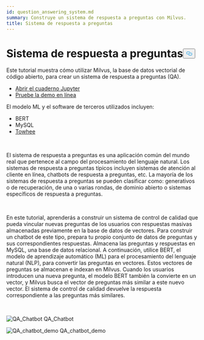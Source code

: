 ```yaml
---
id: question_answering_system.md
summary: Construye un sistema de respuesta a preguntas con Milvus.
title: Sistema de respuesta a preguntas
---
```

<h1 id="Question-Answering-System" class="common-anchor-header">Sistema de respuesta a preguntas<button data-href="#Question-Answering-System" class="anchor-icon" translate="no">
      <svg translate="no"
        aria-hidden="true"
        focusable="false"
        height="20"
        version="1.1"
        viewBox="0 0 16 16"
        width="16"
      >
        <path
          fill="#0092E4"
          fill-rule="evenodd"
          d="M4 9h1v1H4c-1.5 0-3-1.69-3-3.5S2.55 3 4 3h4c1.45 0 3 1.69 3 3.5 0 1.41-.91 2.72-2 3.25V8.59c.58-.45 1-1.27 1-2.09C10 5.22 8.98 4 8 4H4c-.98 0-2 1.22-2 2.5S3 9 4 9zm9-3h-1v1h1c1 0 2 1.22 2 2.5S13.98 12 13 12H9c-.98 0-2-1.22-2-2.5 0-.83.42-1.64 1-2.09V6.25c-1.09.53-2 1.84-2 3.25C6 11.31 7.55 13 9 13h4c1.45 0 3-1.69 3-3.5S14.5 6 13 6z"
        ></path>
      </svg>
    </button></h1><p>Este tutorial muestra cómo utilizar Milvus, la base de datos vectorial de código abierto, para crear un sistema de respuesta a preguntas (QA).</p>
<ul>
<li><a href="https://github.com/towhee-io/examples/tree/main/nlp/question_answering">Abrir el cuaderno Jupyter</a></li>
<li><a href="https://milvus.io/milvus-demos/">Pruebe la demo en línea</a></li>
</ul>
<p>El modelo ML y el software de terceros utilizados incluyen:</p>
<ul>
<li>BERT</li>
<li>MySQL</li>
<li><a href="https://towhee.io/">Towhee</a></li>
</ul>
<p></br></p>
<p>El sistema de respuesta a preguntas es una aplicación común del mundo real que pertenece al campo del procesamiento del lenguaje natural. Los sistemas de respuesta a preguntas típicos incluyen sistemas de atención al cliente en línea, chatbots de respuesta a preguntas, etc. La mayoría de los sistemas de respuesta a preguntas se pueden clasificar como: generativos o de recuperación, de una o varias rondas, de dominio abierto o sistemas específicos de respuesta a preguntas.</p>
<p></br></p>
<p>En este tutorial, aprenderás a construir un sistema de control de calidad que pueda vincular nuevas preguntas de los usuarios con respuestas masivas almacenadas previamente en la base de datos de vectores. Para construir un chatbot de este tipo, prepara tu propio conjunto de datos de preguntas y sus correspondientes respuestas. Almacena las preguntas y respuestas en MySQL, una base de datos relacional. A continuación, utilice BERT, el modelo de aprendizaje automático (ML) para el procesamiento del lenguaje natural (NLP), para convertir las preguntas en vectores. Estos vectores de preguntas se almacenan e indexan en Milvus.  Cuando los usuarios introducen una nueva pregunta, el modelo BERT también la convierte en un vector, y Milvus busca el vector de preguntas más similar a este nuevo vector. El sistema de control de calidad devuelve la respuesta correspondiente a las preguntas más similares.</p>
<p></br></p>
<p>
  
   <span class="img-wrapper"> <img translate="no" src="/docs/v2.5.x/assets/qa_chatbot.png" alt="QA_Chatbot" class="doc-image" id="qa_chatbot" />
   </span> <span class="img-wrapper"> <span>QA_Chatbot</span> </span></p>
<p>
  
   <span class="img-wrapper"> <img translate="no" src="/docs/v2.5.x/assets/qa_chatbot_demo.png" alt="QA_chatbot_demo" class="doc-image" id="qa_chatbot_demo" />
   </span> <span class="img-wrapper"> <span>QA_chatbot_demo</span> </span></p>
